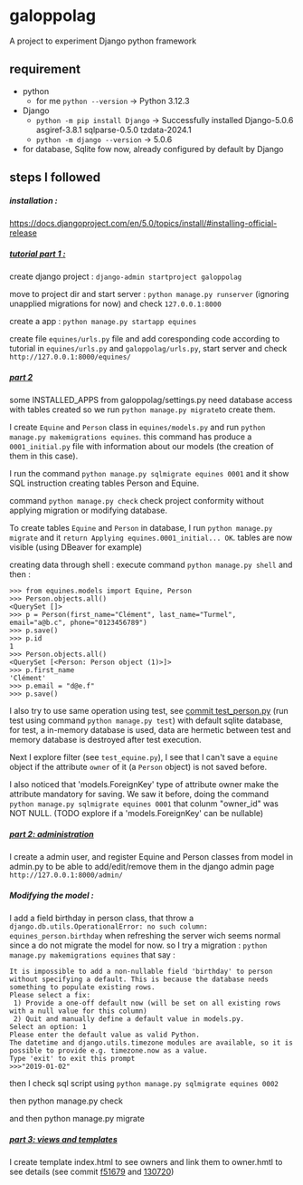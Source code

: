 # galoppolag
A project to experiment Django python framework


## requirement
* python
    * for me `python --version` -> Python 3.12.3
* Django
    * `python -m pip install Django` -> Successfully installed Django-5.0.6 asgiref-3.8.1 sqlparse-0.5.0 tzdata-2024.1
    * `python -m django --version` -> 5.0.6
* for database, Sqlite fow now, already configured by default by Django

## steps I followed 

##### installation : 
https://docs.djangoproject.com/en/5.0/topics/install/#installing-official-release


##### [tutorial part 1 :](https://docs.djangoproject.com/en/5.0/intro/tutorial01/)

create django project : `django-admin startproject galoppolag`

move to project dir and start server : `python manage.py runserver` (ignoring unapplied migrations for now) and check `127.0.0.1:8000`

create a app : `python manage.py startapp equines`

create file `equines/urls.py` file and add coresponding code according to tutorial in `equines/urls.py` and `galoppolag/urls.py`, start server and check `http://127.0.0.1:8000/equines/`

##### [part 2](https://docs.djangoproject.com/fr/5.0/intro/tutorial02/)

some INSTALLED_APPS from galoppolag/settings.py need database access with tables created so we run `python manage.py migrate`to create them.

I create `Equine` and `Person` class in `equines/models.py` and run `python manage.py makemigrations equines`. 
this command has produce a `0001_initial.py` file with information about our models (the creation of them in this case).

I run the command `python manage.py sqlmigrate equines 0001` and it show SQL instruction creating tables Person and Equine.

command `python manage.py check` check project conformity without applying migration or modifying database.

To create tables  `Equine` and `Person` in database, I run `python manage.py migrate` and it `return Applying equines.0001_initial... OK`. tables are now visible (using DBeaver for example)

creating data through shell :
execute command `python manage.py shell` and then :
```
>>> from equines.models import Equine, Person
>>> Person.objects.all()
<QuerySet []>
>>> p = Person(first_name="Clément", last_name="Turmel", email="a@b.c", phone="0123456789")
>>> p.save()
>>> p.id
1
>>> Person.objects.all()
<QuerySet [<Person: Person object (1)>]>
>>> p.first_name 
'Clément'
>>> p.email = "d@e.f"
>>> p.save()
```

I also try to use same operation using test, see [commit test_person.py](https://github.com/ClementTurmel/galoppolag/commit/ed5d7f653867bd13549da999c6f9530b6c523c95#diff-e951cc5abe15ddb4612556321cd5170908a0c2962a54c1ad86175b953657f1d5) (run test using command `python manage.py test`)
with default sqlite database, for test, a in-memory database is used, data are hermetic between test and memory database is destroyed after test execution.

Next I explore filter (see `test_equine.py`), I see that I can't save a `equine` object if the attribute `owner` of it (a `Person` object) is not saved before.

I also noticed that 'models.ForeignKey' type of attribute owner make the attribute mandatory for saving.
We saw it before, doing the command `python manage.py sqlmigrate equines 0001` that colunm "owner_id" was NOT NULL. (TODO explore if a 'models.ForeignKey' can be nullable)

##### [part 2: administration](https://docs.djangoproject.com/fr/5.0/intro/tutorial02/#creating-an-admin-user)

I create a admin user, and register Equine and Person classes from model in admin.py to be able to add/edit/remove them in the django admin page `http://127.0.0.1:8000/admin/ `

##### Modifying the model :

I add a field birthday in person class, that throw a `django.db.utils.OperationalError: no such column: equines_person.birthday` when refreshing the server
wich seems normal since a do not migrate the model for now.
so I try a migration : `python manage.py makemigrations equines`
that say : 
```
It is impossible to add a non-nullable field 'birthday' to person without specifying a default. This is because the database needs something to populate existing rows.
Please select a fix:
 1) Provide a one-off default now (will be set on all existing rows with a null value for this column)
 2) Quit and manually define a default value in models.py.
Select an option: 1
Please enter the default value as valid Python.
The datetime and django.utils.timezone modules are available, so it is possible to provide e.g. timezone.now as a value.
Type 'exit' to exit this prompt
>>>"2019-01-02" 
```
then I check sql script using `python manage.py sqlmigrate equines 0002`

then python manage.py check

and then python manage.py migrate

##### [part 3: views and templates](https://docs.djangoproject.com/fr/5.0/intro/tutorial03/)

I create template index.html to see owners and link them to owner.hmtl to see details (see commit [f51679](https://github.com/ClementTurmel/galoppolag/commit/f51679a13122fa70fb486088c6c421a5a9891a64) and [130720](https://github.com/ClementTurmel/galoppolag/commit/1307209c3615d17e943800274aceb1acc42a0924))